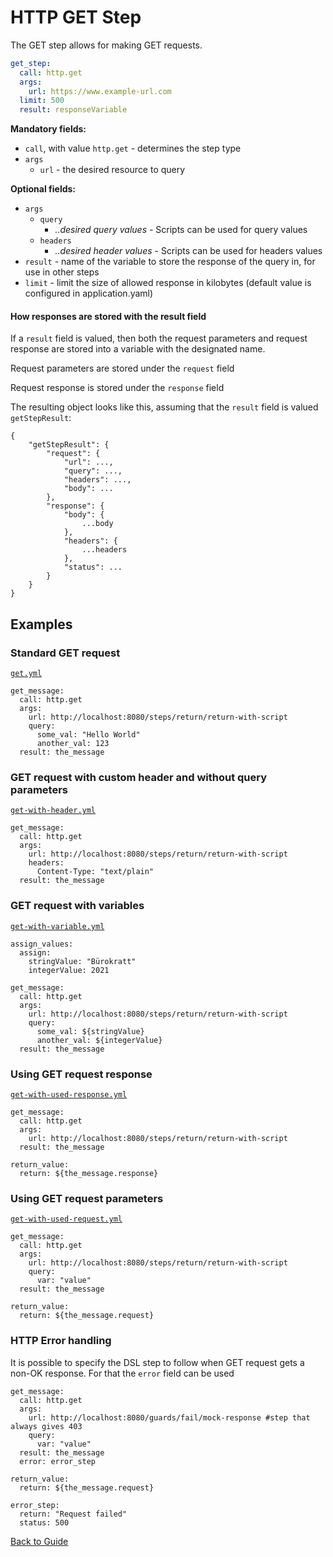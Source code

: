 # HTTP GET Step

The GET step allows for making GET requests.

```yaml 
get_step:
  call: http.get
  args:
    url: https://www.example-url.com
  limit: 500
  result: responseVariable
```

**Mandatory fields:**

* `call`, with value `http.get` - determines the step type
* `args`
    * `url` - the desired resource to query

**Optional fields:**

* `args`
    * `query`
        * *..desired query values* - Scripts can be used for query values
    * `headers`
        * *..desired header values* - Scripts can be used for headers values
* `result` - name of the variable to store the response of the query in, for use in other steps
* `limit` - limit the size of allowed response in kilobytes (default value is configured in application.yaml) 

#### How responses are stored with the result field

If a `result` field is valued, then both the request parameters and request response are stored into a variable with the designated name.

Request parameters are stored under the `request` field

Request response is stored under the `response` field

The resulting object looks like this, assuming that the `result` field is valued `getStepResult`:

```
{
    "getStepResult": {
        "request": {
            "url": ...,
            "query": ...,
            "headers": ...,
            "body": ...
        },
        "response": {
            "body": {
                ...body
            },
            "headers": {
                ...headers
            },
            "status": ...
        }
    }
}
```

## Examples

### Standard GET request

[`get.yml`](../../DSL/GET/steps/get/get.yml)

```
get_message:
  call: http.get
  args:
    url: http://localhost:8080/steps/return/return-with-script
    query:
      some_val: "Hello World"
      another_val: 123
  result: the_message
```

### GET request with custom header and without query parameters

[`get-with-header.yml`](../../DSL/GET/steps/get/get-with-header.yml)

```
get_message:
  call: http.get
  args:
    url: http://localhost:8080/steps/return/return-with-script
    headers:
      Content-Type: "text/plain"
  result: the_message
```

### GET request with variables

[`get-with-variable.yml`](../../DSL/GET/steps/get/get-with-variable.yml)

```
assign_values:
  assign:
    stringValue: "Bürokratt"
    integerValue: 2021

get_message:
  call: http.get
  args:
    url: http://localhost:8080/steps/return/return-with-script
    query:
      some_val: ${stringValue}
      another_val: ${integerValue}
  result: the_message

```

### Using GET request response

[`get-with-used-response.yml`](../../DSL/GET/steps/get/get-with-used-response.yml)

```
get_message:
  call: http.get
  args:
    url: http://localhost:8080/steps/return/return-with-script
  result: the_message

return_value:
  return: ${the_message.response}
```

### Using GET request parameters

[`get-with-used-request.yml`](../../DSL/GET/steps/get/get-with-used-request.yml)

```
get_message:
  call: http.get
  args:
    url: http://localhost:8080/steps/return/return-with-script
    query:
      var: "value"
  result: the_message

return_value:
  return: ${the_message.request}
```

### HTTP Error handling

It is possible to specify the DSL step to follow when GET request gets a
non-OK response. For that the `error` field can be used
```
get_message:
  call: http.get
  args:
    url: http://localhost:8080/guards/fail/mock-response #step that always gives 403
    query:
      var: "value"
  result: the_message
  error: error_step

return_value:
  return: ${the_message.request}
  
error_step:
  return: "Request failed"
  status: 500  
```

[Back to Guide](../GUIDE.md#Writing-DSL-files)
